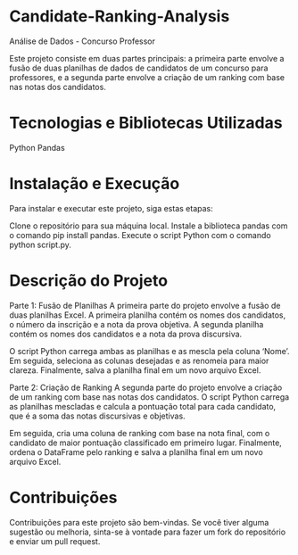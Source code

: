 # Candidate-Ranking-Analysis
Análise de Dados - Concurso Professor

Este projeto consiste em duas partes principais: a primeira parte envolve a fusão de duas planilhas de dados de candidatos 
de um concurso para professores, e a segunda parte envolve a criação de um ranking com base nas notas dos candidatos.

# Tecnologias e Bibliotecas Utilizadas
Python
Pandas

# Instalação e Execução
Para instalar e executar este projeto, siga estas etapas:

Clone o repositório para sua máquina local.
Instale a biblioteca pandas com o comando pip install pandas.
Execute o script Python com o comando python script.py.

# Descrição do Projeto
Parte 1: Fusão de Planilhas
A primeira parte do projeto envolve a fusão de duas planilhas Excel. A primeira planilha contém os nomes dos candidatos, 
o número da inscrição e a nota da prova objetiva. A segunda planilha contém os nomes dos candidatos e a nota da prova discursiva.

O script Python carrega ambas as planilhas e as mescla pela coluna ‘Nome’. Em seguida, seleciona as colunas desejadas 
e as renomeia para maior clareza. Finalmente, salva a planilha final em um novo arquivo Excel.

Parte 2: Criação de Ranking
A segunda parte do projeto envolve a criação de um ranking com base nas notas dos candidatos. O script Python carrega as planilhas mescladas e calcula a pontuação total para cada candidato, que é a soma das notas discursivas e objetivas.

Em seguida, cria uma coluna de ranking com base na nota final, com o candidato de maior pontuação classificado em primeiro lugar. Finalmente, ordena o DataFrame pelo ranking e salva a planilha final em um novo arquivo Excel.

# Contribuições

Contribuições para este projeto são bem-vindas. Se você tiver alguma sugestão ou melhoria, sinta-se à vontade para fazer um fork do repositório e enviar um pull request.
